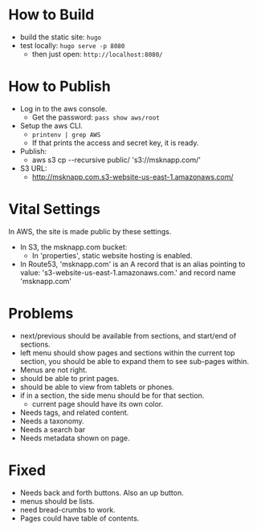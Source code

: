 
# How to Build
* build the static site: `hugo`
* test locally: `hugo serve -p 8080`
  * then just open: `http://localhost:8080/`

# How to Publish

* Log in to the aws console.  
  * Get the password: `pass show aws/root`
* Setup the aws CLI.
  * `printenv | grep AWS`
  * If that prints the access and secret key, it is ready.
* Publish:
  * aws s3 cp --recursive public/ 's3://msknapp.com/'
* S3 URL:
  * http://msknapp.com.s3-website-us-east-1.amazonaws.com/

# Vital Settings

In AWS, the site is made public by these settings.
* In S3, the msknapp.com bucket:
  * In 'properties', static website hosting is enabled.
* In Route53, 'msknapp.com' is an A record that is an alias pointing to 
  value: 's3-website-us-east-1.amazonaws.com.' and record name 'msknapp.com'
  

# Problems

* next/previous should be available from sections, and start/end of sections.
* left menu should show pages and sections within the current top section, you should
  be able to expand them to see sub-pages within.
* Menus are not right.
* should be able to print pages.
* should be able to view from tablets or phones.
* if in a section, the side menu should be for that section.
  * current page should have its own color.
* Needs tags, and related content. 
* Needs a taxonomy.
* Needs a search bar
* Needs metadata shown on page.

# Fixed
* Needs back and forth buttons.  Also an up button.
* menus should be lists.
* need bread-crumbs to work.
* Pages could have table of contents.